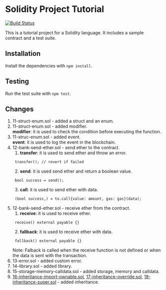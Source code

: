 # Solidity Project Tutorial

[![Build Status](https://travis-ci.org/mhmmdd/solidity-tutorial.svg?branch=master)](https://travis-ci.org/mhmmdd/solidity-tutorial)

This is a tutorial project for a Solidity language. It includes a sample contract and a test suite.

## Installation
Install the dependencies with `npm install`.

## Testing
Run the test suite with `npm test`.


## Changes
1. 11-struct-enum.sol - added a struct and an enum.
2. 11-struct-enum.sol - added modifier.<br>
**modifier**: it is used to check the condition before executing the function.
3. 11-struc-enum.sol - added event.<br>
**event**: it is used to log the event in the blockchain.
4. 12-bank-send-ether.sol - send ether to the contract.<br>
   1. **transfer**: it is used to send ether and throw an error.
   ```solidity
    transfer(); // revert if failed
   ```
   2. **send**: it is used send ether and return a boolean value. 
   ```solidity
    bool success = send();
   ```
   3. **call**: it is used to send ether with data.
   ```solidity
    (bool success,) = to.call{value: amount, gas: gas}(data);
   ```
4. 12-bank-send-ether.sol - receive ether from the contract.<br>
   1. **receive**: it is used to receive ether.
   ```solidity
    receive() external payable {}
   ```
   2. **fallback**: it is used to receive ether with data. 
   ```solidity
    fallback() external payable {}
   ```
   Note: Falback is called when the receive function is not defined or when the data is sent with the transaction.
5. 13-error.sol - added custom error.
6. 14-library.sol - added library.
7. 15-storage-memory-calldata.sol - added storage, memory and calldata.
8. [16-inheritance-import-ownable.sol](16-inheritance-import-ownable.sol), 
[17-inheritance-override.sol](16-inheritance-override.sol),
[18-inheritance-super.sol](17-inheritance-super.sol) - added inheritance.
